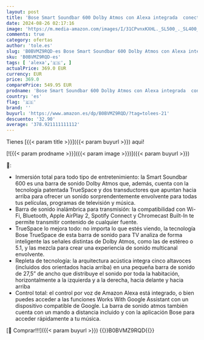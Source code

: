 ```yaml
---
layout: post
title: 'Bose Smart Soundbar 600 Dolby Atmos con Alexa integrada  conectividad Bluetooth – Negro'
date: 2024-08-26 02:17:16
image: 'https://m.media-amazon.com/images/I/31CPvnxKXHL._SL500_._SL400_.jpg'
comments: true
category: ofertas
author: 'tole.es'
slug: 'B0BVMZ9RQD-es Bose Smart Soundbar 600 Dolby Atmos con Alexa integrada...'
sku: 'B0BVMZ9RQD-es'
tags: [ 'alexa','🇪🇸', ]
actualPrice: 369.0 EUR
currency: EUR
price: 369.0
comparePrice: 549.95 EUR
prodname: 'Bose Smart Soundbar 600 Dolby Atmos con Alexa integrada  conectividad Bluetooth – Negro'
country: 'es'
flag: '🇪🇸'
brand: ''
buyurl: 'https://www.amazon.es/dp/B0BVMZ9RQD/?tag=tolees-21'
descuento: '32.90'
average: '378.921111111112'
---
```


Tienes [{{< param title >}}]({{< param buyurl >}}) aqui!

[![{{< param prodname >}}]({{< param image >}})]({{< param buyurl >}})

🔎:

- Inmersión total para todo tipo de entretenimiento: la Smart Soundbar 600 es una barra de sonido Dolby Atmos que, además, cuenta con la tecnología patentada TrueSpace y dos transductores que apuntan hacia arriba para ofrecer un sonido sorprendentemente envolvente para todas tus películas, programas de televisión y música.
- Barra de sonido inalámbrica para transmisión: la compatibilidad con Wi-Fi, Bluetooth, Apple AirPlay 2, Spotify Connect y Chromecast Built-In te permite transmitir contenido de cualquier fuente.
- TrueSpace lo mejora todo: no importa lo que estés viendo, la tecnología Bose TrueSpace de esta barra de sonido para TV analiza de forma inteligente las señales distintas de Dolby Atmos, como las de estéreo o 5.1, y las mezcla para crear una experiencia de sonido multicanal envolvente.
- Repleta de tecnología: la arquitectura acústica integra cinco altavoces (incluidos dos orientados hacia arriba) en una pequeña barra de sonido de 27,5” de ancho que distribuye el sonido por toda la habitación, horizontalmente a la izquierda y a la derecha, hacia delante y hacia arriba
- Control total: el control por voz de Amazon Alexa está integrado, o bien puedes acceder a las funciones Works With Google Assistant con un dispositivo compatible de Google. La barra de sonido atmos también cuenta con un mando a distancia incluido y con la aplicación Bose para acceder rápidamente a tu música.

[🛒 Comprar!!!]({{< param buyurl >}})
{{<world>}}B0BVMZ9RQD{{</world>}}
